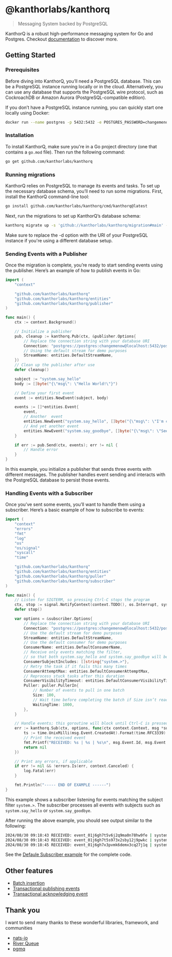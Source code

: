 # @kanthorlabs/kanthorq

> Messaging System backed by PostgreSQL

KanthorQ is a robust high-performance messaging system for Go and Postgres. Checkout [documentation](https://docs.kanthorlabs.com/kanthorq/) to discover more.

## Getting Started

### Prerequisites

Before diving into KanthorQ, you’ll need a PostgreSQL database. This can be a PostgreSQL instance running locally or in the cloud. Alternatively, you can use any database that supports the PostgreSQL wire protocol, such as CockroachDB or Amazon Aurora (PostgreSQL-compatible edition).

If you don’t have a PostgreSQL instance running, you can quickly start one locally using Docker:

```bash
docker run --name postgres -p 5432:5432 -e POSTGRES_PASSWORD=changemenow -d postgres:16
```

### Installation

To install KanthorQ, make sure you're in a Go project directory (one that contains a `go.mod` file). Then run the following command:

```bash
go get github.com/kanthorlabs/kanthorq
```

### Running migrations

KanthorQ relies on PostgreSQL to manage its events and tasks. To set up the necessary database schema, you’ll need to run some migrations. First, install the KanthorQ command-line tool:

```bash
go install github.com/kanthorlabs/kanthorq/cmd/kanthorq@latest
```

Next, run the migrations to set up KanthorQ’s database schema:

```bash
kanthorq migrate up -s 'github://kanthorlabs/kanthorq/migration#main' -d 'postgres://postgres:changemenow@localhost:5432/postgres?sslmode=disable'
```

Make sure to replace the -d option with the URI of your PostgreSQL instance if you're using a different database setup.

### Sending Events with a Publisher

Once the migration is complete, you’re ready to start sending events using the publisher. Here’s an example of how to publish events in Go:

```go
import (
	"context"

	"github.com/kanthorlabs/kanthorq"
	"github.com/kanthorlabs/kanthorq/entities"
	"github.com/kanthorlabs/kanthorq/publisher"
)

func main() {
	ctx := context.Background()

	// Initialize a publisher
	pub, cleanup := kanthorq.Pub(ctx, &publisher.Options{
		// Replace the connection string with your database URI
		Connection: "postgres://postgres:changemenow@localhost:5432/postgres?sslmode=disable",
		// Using the default stream for demo purposes
		StreamName: entities.DefaultStreamName,
	})
	// Clean up the publisher after use
	defer cleanup()

	subject := "system.say_hello"
	body := []byte("{\"msg\": \"Hello World!\"}")

	// Define your first event
	event := entities.NewEvent(subject, body)

	events := []*entities.Event{
		event,
		// Another  event
		entities.NewEvent("system.say_hello", []byte("{\"msg\": \"I'm comming!\"}")),
		// And yet another event
		entities.NewEvent("system.say_goodbye", []byte("{\"msg\": \"See you!!\"}")),
	}

	if err := pub.Send(ctx, events); err != nil {
		// Handle error
	}
}
```

In this example, you initialize a publisher that sends three events with different messages. The publisher handles event sending and interacts with the PostgreSQL database to persist those events.

### Handling Events with a Subscriber

Once you’ve sent some events, you’ll want to handle them using a subscriber. Here’s a basic example of how to subscribe to events:

```go
import (
	"context"
	"errors"
	"fmt"
	"log"
	"os"
	"os/signal"
	"syscall"
	"time"

	"github.com/kanthorlabs/kanthorq"
	"github.com/kanthorlabs/kanthorq/entities"
	"github.com/kanthorlabs/kanthorq/puller"
	"github.com/kanthorlabs/kanthorq/subscriber"
)

func main() {
	// Listen for SIGTERM, so pressing Ctrl-C stops the program
	ctx, stop := signal.NotifyContext(context.TODO(), os.Interrupt, syscall.SIGINT, syscall.SIGTERM)
	defer stop()

	var options = &subscriber.Options{
		// Replace the connection string with your database URI
		Connection: "postgres://postgres:changemenow@localhost:5432/postgres?sslmode=disable",
		// Use the default stream for demo purposes
		StreamName: entities.DefaultStreamName,
		// Use the default consumer for demo purposes
		ConsumerName: entities.DefaultConsumerName,
		// Receive only events matching the filter,
		// so that both system.say_hello and system.say_goodbye will be processed
		ConsumerSubjectIncludes: []string{"system.>"},
		// Retry the task if it fails this many times
		ConsumerAttemptMax: entities.DefaultConsumerAttemptMax,
		// Reprocess stuck tasks after this duration
		ConsumerVisibilityTimeout: entities.DefaultConsumerVisibilityTimeout,
		Puller: puller.PullerIn{
			// Number of events to pull in one batch
			Size: 100,
			// Wait time before completing the batch if Size isn’t reached
			WaitingTime: 1000,
		},
	}

	// Handle events; this goroutine will block until Ctrl-C is pressed
	err := kanthorq.Sub(ctx, options, func(ctx context.Context, msg *subscriber.Message) error {
		ts := time.UnixMilli(msg.Event.CreatedAt).Format(time.RFC3339)
		// Print the received event
		fmt.Printf("RECEIVED: %s | %s | %s\n", msg.Event.Id, msg.Event.Subject, ts)
		return nil
	})

	// Print any errors, if applicable
	if err != nil && !errors.Is(err, context.Canceled) {
		log.Fatal(err)
	}

	fmt.Println("----- END OF EXAMPLE ------")
}
```

This example shows a subscriber listening for events matching the subject filter `system.>`. The subscriber processes all events with subjects such as `system.say_hello` or `system.say_goodbye`.

After running the above example, you should see output similar to the following:

```bash
2024/08/30 09:18:43 RECEIVED: event_01j6gh7t5v6j2q9ma0n78hw9fe | system.say_hello | 2024-08-30T09:18:42+07:00
2024/08/30 09:18:43 RECEIVED: event_01j6gh7t5s973x2sby12j9pwkc | system.say_hello | 2024-08-30T09:18:42+07:00
2024/08/30 09:18:45 RECEIVED: event_01j6gh7x3pvmk6demx3cq27j1q | system.say_goodbye | 2024-08-30T09:18:45+07:00
```

See the [Defaule Subscriber example](https://github.com/kanthorlabs/kanthorq/blob/main/example/default/main.go) for the complete code.

## Other features

- [Batch insertion](https://docs.kanthorlabs.com/kanthorq/docs/guides/insert-events/#inserting-events-basic-way)
- [Transactional publishing events](https://docs.kanthorlabs.com/kanthorq/docs/guides/insert-events#inserting-events-transactional-way)
- [Transactional acknowledging event](https://docs.kanthorlabs.com/kanthorq/docs/guides/task-acknowledgement#transactional-acknowledgement)

## Thank you

I want to send many thanks to these wonderful libraries, framework, and communities

- [nats-io](https://github.com/nats-io)
- [River Queue](https://github.com/riverqueue/river)
- [pgmq](https://github.com/tembo-io/pgmq)
